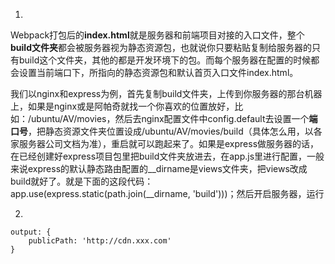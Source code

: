<!-- 作者：StatisticCoder
链接：https://www.zhihu.com/question/52639934/answer/192225080
来源：知乎
著作权归作者所有。商业转载请联系作者获得授权，非商业转载请注明出处。 -->
1. 
Webpack打包后的**index.html**就是服务器和前端项目对接的入口文件，整个**build文件夹**都会被服务器视为静态资源包，也就说你只要粘贴复制给服务器的只有build这个文件夹，其他的都是开发环境下的包。而每个服务器在配置的时候都会设置当前端口下，所指向的静态资源包和默认首页入口文件index.html。

我们以nginx和express为例，首先复制build文件夹，上传到你服务器的那台机器上，如果是nginx或是阿帕奇就找一个你喜欢的位置放好，比如：/ubuntu/AV/movies，然后去nginx配置文件中config.default去设置一个**端口号**，把静态资源文件夹位置设成/ubuntu/AV/movies/build（具体怎么用，以各家服务器公司文档为准），重启就可以跑起来了。如果是express做服务器的话，在已经创建好express项目包里把build文件夹放进去，在app.js里进行配置，一般来说express的默认静态路由配置的__dirname是views文件夹，把views改成build就好了。就是下面的这段代码：app.use(express.static(path.join(__dirname, 'build')))；然后开启服务器，运行

2.
``` 
output: {
    publicPath: 'http://cdn.xxx.com'
}
```